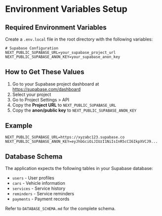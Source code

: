 # Environment Variables Setup

## Required Environment Variables

Create a `.env.local` file in the root directory with the following variables:

```env
# Supabase Configuration
NEXT_PUBLIC_SUPABASE_URL=your_supabase_project_url
NEXT_PUBLIC_SUPABASE_ANON_KEY=your_supabase_anon_key
```

## How to Get These Values

1. Go to your Supabase project dashboard at https://supabase.com/dashboard
2. Select your project
3. Go to Project Settings > API
4. Copy the **Project URL** to `NEXT_PUBLIC_SUPABASE_URL`
5. Copy the **anon/public key** to `NEXT_PUBLIC_SUPABASE_ANON_KEY`

## Example

```env
NEXT_PUBLIC_SUPABASE_URL=https://xyzabc123.supabase.co
NEXT_PUBLIC_SUPABASE_ANON_KEY=eyJhbGciOiJIUzI1NiIsInR5cCI6IkpXVCJ9...
```

## Database Schema

The application expects the following tables in your Supabase database:

- `users` - User profiles
- `cars` - Vehicle information
- `services` - Service history
- `reminders` - Service reminders
- `payments` - Payment records

Refer to `DATABASE_SCHEMA.md` for the complete schema.

